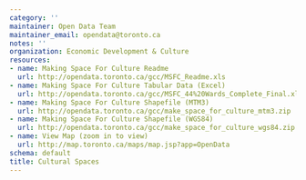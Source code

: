 ```yaml
---
category: ''
maintainer: Open Data Team
maintainer_email: opendata@toronto.ca
notes: ''
organization: Economic Development & Culture
resources:
- name: Making Space For Culture Readme
  url: http://opendata.toronto.ca/gcc/MSFC_Readme.xls
- name: Making Space For Culture Tabular Data (Excel)
  url: http://opendata.toronto.ca/gcc/MSFC_44%20Wards_Complete_Final.xlsx
- name: Making Space For Culture Shapefile (MTM3)
  url: http://opendata.toronto.ca/gcc/make_space_for_culture_mtm3.zip
- name: Making Space For Culture Shapefile (WGS84)
  url: http://opendata.toronto.ca/gcc/make_space_for_culture_wgs84.zip
- name: View Map (zoom in to view)
  url: http://map.toronto.ca/maps/map.jsp?app=OpenData
schema: default
title: Cultural Spaces
---
```

